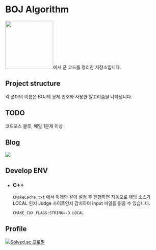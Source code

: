 # BOJ Algorithm

<a href="https://www.acmicpc.net/" x="_blank"><img src="https://d2gd6pc034wcta.cloudfront.net/images/logo@2x.png" width="150"/></a>에서 푼 코드를 정리한 저장소입니다.

## Project structure
각 폴더의 이름은 BOJ의 문제 번호와 사용한 알고리즘을 나타냅니다.

## TODO
코드포스 블루, 매일 1문제 이상 

## Blog
<a href="https://www.notion.so/ee4b444a5925450f8086b8139b8e8adf" alt="노션 링크">
  <img src="https://res.cloudinary.com/dgggcrkxq/image/upload/v1570106347/noticon/hx52ypkqqdzjdvd8iaid.svg"/>
</a>

## Develop ENV

- ### C++
  `CMakeCache.txt` 에서 아래와 같이 설정 후 진행하면 자동으로 해당 소스가 LOCAL 인지 Judge 사이트인지 감지하여 Input 파일을 읽을 수 있습니다.
  
  
  ```sh
  CMAKE_CXX_FLAGS:STRING=-D LOCAL
  ```


## Profile
[![Solved.ac 프로필](http://mazassumnida.wtf/api/generate_badge?boj=yang6676)](https://solved.ac/yang6676)

